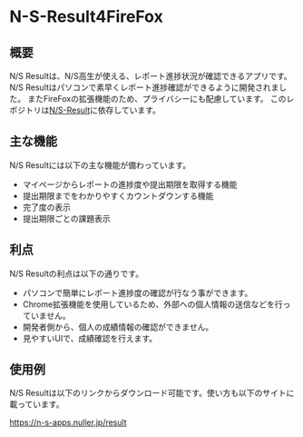 # N-S-Result4FireFox
## 概要
N/S Resultは、N/S高生が使える、レポート進捗状況が確認できるアプリです。N/S Resultはパソコンで素早くレポート進捗確認ができるように開発されました。
またFireFoxの拡張機能のため、プライバシーにも配慮しています。
このレポジトリは[N/S-Result](https://github.com/Nuller-Team/N-S-Result)に依存しています。

## 主な機能
N/S Resultには以下の主な機能が備わっています。

- マイページからレポートの進捗度や提出期限を取得する機能
- 提出期限までをわかりやすくカウントダウンする機能
- 完了度の表示
- 提出期限ごとの課題表示

## 利点
N/S Resultの利点は以下の通りです。

- パソコンで簡単にレポート進捗度の確認が行なう事ができます。
- Chrome拡張機能を使用しているため、外部への個人情報の送信などを行っていません。
- 開発者側から、個人の成績情報の確認ができません。
- 見やすいUIで、成績確認を行えます。

## 使用例
N/S Resultは以下のリンクからダウンロード可能です。使い方も以下のサイトに載っています。

https://n-s-apps.nuller.jp/result
